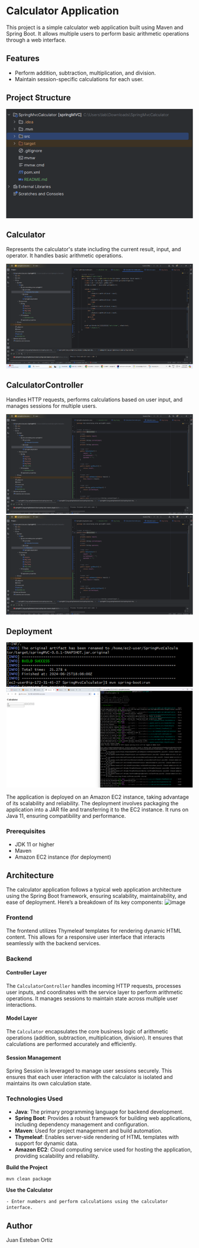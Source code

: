 # Calculator Application

This project is a simple calculator web application built using Maven and Spring Boot. It allows multiple users to perform basic arithmetic operations through a web interface.

## Features

- Perform addition, subtraction, multiplication, and division.
- Maintain session-specific calculations for each user.

## Project Structure

![img_2.png](src%2Fmain%2Fresources%2Fimg%2Fimg_2.png)

## Calculator

Represents the calculator's state including the current result, input, and operator. It handles basic arithmetic operations.

![img_3.png](src%2Fmain%2Fresources%2Fimg%2Fimg_3.png)

## CalculatorController

Handles HTTP requests, performs calculations based on user input, and manages sessions for multiple users.

![img_4.png](src%2Fmain%2Fresources%2Fimg%2Fimg_4.png)![img.png](src/main/resources/img/img6.png)

## Deployment

![img_2.png](src/main/resources/img/img_25.png)
![img_1.png](src/main/resources/img/img_15.png)

The application is deployed on an Amazon EC2 instance, taking advantage of its scalability 
and reliability. The deployment involves packaging the application into a JAR file and transferring it to the EC2 instance. It runs on Java 11, ensuring compatibility and performance.

### Prerequisites

- JDK 11 or higher
- Maven
- Amazon EC2 instance (for deployment)


## Architecture

The calculator application follows a typical web application architecture using the Spring Boot framework, ensuring scalability, maintainability, and ease of deployment. Here’s a breakdown of its key components:
![image](https://github.com/juaneortiz1/SpringMvcCalculator/assets/97971732/fbeba40c-59ab-45a8-8b4a-ae3bfa3f5b2f)

### Frontend
The frontend utilizes Thymeleaf templates for rendering dynamic HTML content. This allows for a responsive user interface that interacts seamlessly with the backend services.

### Backend

#### Controller Layer
The `CalculatorController` handles incoming HTTP requests, processes user inputs, and coordinates with the service layer to perform arithmetic operations. It manages sessions to maintain state across multiple user interactions.

#### Model Layer
The `Calculator` encapsulates the core business logic of arithmetic operations (addition, subtraction, multiplication, division). It ensures that calculations are performed accurately and efficiently.

#### Session Management
Spring Session is leveraged to manage user sessions securely. This ensures that each user interaction with the calculator is isolated and maintains its own calculation state.

### Technologies Used
- **Java**: The primary programming language for backend development.
- **Spring Boot**: Provides a robust framework for building web applications, including dependency management and configuration.
- **Maven**: Used for project management and build automation.
- **Thymeleaf**: Enables server-side rendering of HTML templates with support for dynamic data.
- **Amazon EC2**: Cloud computing service used for hosting the application, providing scalability and reliability.


**Build the Project**

   ```bash
   mvn clean package
   ```

**Use the Calculator**

    - Enter numbers and perform calculations using the calculator interface.


## Author

Juan Esteban Ortiz






